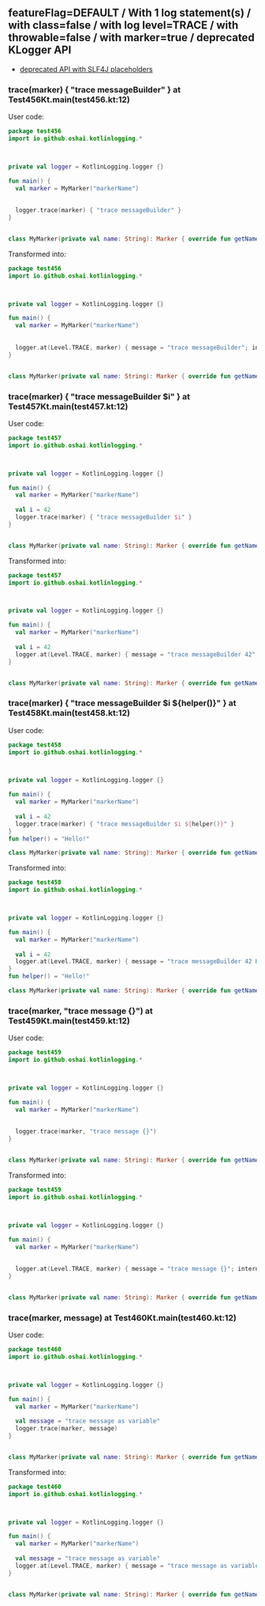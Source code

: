 ## featureFlag=DEFAULT / With 1 log statement(s) / with class=false / with log level=TRACE / with throwable=false / with marker=true / deprecated KLogger API

* [deprecated API with SLF4J placeholders](deprecated-slf4j-placeholders.md)

###  trace(marker) { "trace messageBuilder" } at Test456Kt.main(test456.kt:12)

User code:
```kotlin
package test456
import io.github.oshai.kotlinlogging.*



private val logger = KotlinLogging.logger {}

fun main() {
  val marker = MyMarker("markerName")
  
  
  logger.trace(marker) { "trace messageBuilder" }
}


class MyMarker(private val name: String): Marker { override fun getName() = name }

```
  
Transformed into:
```kotlin
package test456
import io.github.oshai.kotlinlogging.*



private val logger = KotlinLogging.logger {}

fun main() {
  val marker = MyMarker("markerName")
  
  
  logger.at(Level.TRACE, marker) { message = "trace messageBuilder"; internalCompilerData = KLoggingEventBuilder.InternalCompilerData(messageTemplate = ""trace messageBuilder"", className = "test456.Test456Kt", methodName = "main", fileName = "test456.kt", lineNumber = 12)
}


class MyMarker(private val name: String): Marker { override fun getName() = name }

```

###  trace(marker) { "trace messageBuilder $i" } at Test457Kt.main(test457.kt:12)

User code:
```kotlin
package test457
import io.github.oshai.kotlinlogging.*



private val logger = KotlinLogging.logger {}

fun main() {
  val marker = MyMarker("markerName")
  
  val i = 42
  logger.trace(marker) { "trace messageBuilder $i" }
}


class MyMarker(private val name: String): Marker { override fun getName() = name }

```
  
Transformed into:
```kotlin
package test457
import io.github.oshai.kotlinlogging.*



private val logger = KotlinLogging.logger {}

fun main() {
  val marker = MyMarker("markerName")
  
  val i = 42
  logger.at(Level.TRACE, marker) { message = "trace messageBuilder 42"; internalCompilerData = KLoggingEventBuilder.InternalCompilerData(messageTemplate = ""trace messageBuilder $i"", className = "test457.Test457Kt", methodName = "main", fileName = "test457.kt", lineNumber = 12)
}


class MyMarker(private val name: String): Marker { override fun getName() = name }

```

###  trace(marker) { "trace messageBuilder $i ${helper()}" } at Test458Kt.main(test458.kt:12)

User code:
```kotlin
package test458
import io.github.oshai.kotlinlogging.*



private val logger = KotlinLogging.logger {}

fun main() {
  val marker = MyMarker("markerName")
  
  val i = 42
  logger.trace(marker) { "trace messageBuilder $i ${helper()}" }
}
fun helper() = "Hello!"

class MyMarker(private val name: String): Marker { override fun getName() = name }

```
  
Transformed into:
```kotlin
package test458
import io.github.oshai.kotlinlogging.*



private val logger = KotlinLogging.logger {}

fun main() {
  val marker = MyMarker("markerName")
  
  val i = 42
  logger.at(Level.TRACE, marker) { message = "trace messageBuilder 42 Hello!"; internalCompilerData = KLoggingEventBuilder.InternalCompilerData(messageTemplate = ""trace messageBuilder $i ${helper()}"", className = "test458.Test458Kt", methodName = "main", fileName = "test458.kt", lineNumber = 12)
}
fun helper() = "Hello!"

class MyMarker(private val name: String): Marker { override fun getName() = name }

```

###  trace(marker, "trace message {}") at Test459Kt.main(test459.kt:12)

User code:
```kotlin
package test459
import io.github.oshai.kotlinlogging.*



private val logger = KotlinLogging.logger {}

fun main() {
  val marker = MyMarker("markerName")
  
  
  logger.trace(marker, "trace message {}")
}


class MyMarker(private val name: String): Marker { override fun getName() = name }

```
  
Transformed into:
```kotlin
package test459
import io.github.oshai.kotlinlogging.*



private val logger = KotlinLogging.logger {}

fun main() {
  val marker = MyMarker("markerName")
  
  
  logger.at(Level.TRACE, marker) { message = "trace message {}"; internalCompilerData = KLoggingEventBuilder.InternalCompilerData(messageTemplate = ""trace message {}"", className = "test459.Test459Kt", methodName = "main", fileName = "test459.kt", lineNumber = 12)
}


class MyMarker(private val name: String): Marker { override fun getName() = name }

```

###  trace(marker, message) at Test460Kt.main(test460.kt:12)

User code:
```kotlin
package test460
import io.github.oshai.kotlinlogging.*



private val logger = KotlinLogging.logger {}

fun main() {
  val marker = MyMarker("markerName")
  
  val message = "trace message as variable"
  logger.trace(marker, message)
}


class MyMarker(private val name: String): Marker { override fun getName() = name }

```
  
Transformed into:
```kotlin
package test460
import io.github.oshai.kotlinlogging.*



private val logger = KotlinLogging.logger {}

fun main() {
  val marker = MyMarker("markerName")
  
  val message = "trace message as variable"
  logger.at(Level.TRACE, marker) { message = "trace message as variable"; internalCompilerData = KLoggingEventBuilder.InternalCompilerData(messageTemplate = "message", className = "test460.Test460Kt", methodName = "main", fileName = "test460.kt", lineNumber = 12)
}


class MyMarker(private val name: String): Marker { override fun getName() = name }

```
